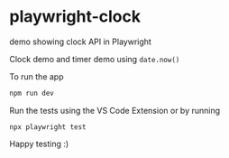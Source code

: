 # playwright-clock
demo showing clock API in Playwright

Clock demo and timer demo using `date.now()`


To run the app

```bash
npm run dev
```

Run the tests using the VS Code Extension or by running

```
npx playwright test
```

Happy testing :)
